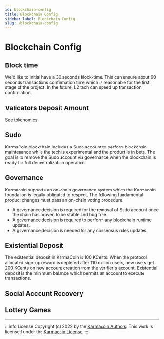 ```yaml
---
id: blockchain-config
title: Blockchain Config
sidebar_label: Blockchain Config
slug: /blockchain-config
---
```


# Blockchain Config


## Block time
We'd like to initial have a 30 seconds block-time. This can ensure about 60 seconds transactions confirmation time which is reasonable for the first stage of the project. In the future, L2 tech can speed up transaction confirmation.

## Validators Deposit Amount
See tokenomics

## Sudo
KarmaCoin blockchain includes a Sudo account to perform blockchain maintenance while the tech is experimental and the product is in beta. The goal is to remove the Sudo account via governance when the blockchain is ready for full decentralization operation.

## Governance
Karmacoin supports an on-chain governance system which the Karmacoin foundation is legally obligated to respect.
The following fundamental product changes must pass an on-chain voting procedure.

- A governance decision is required for the removal of Sudo account once the chain has proven to be stable and bug free.
- A governance decision is required to perform any blockchain runtime updates.
- A governance decision is needed for any consensus rules updates.

## Existential Deposit
The existential deposit in KarmaCoin is 100 KCents. When the protocol allocated sign-up reward is depleted after 110 million users, new users get 200 KCents on new account creation from the verifier's account. Existential deposit is the minimum balance which permits an account to execute transactions.

## Social Account Recovery


## Lottery Games



---
:::info License
Copyright (c) 2022 by the [Karmacoin Authors](https://github.com/avive/karmacoin-docs). This work is licensed under the [Karmacoin License](/docs/license).
:::
